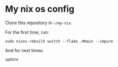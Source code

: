 # My nix os config

Clone this repository in `~/my-nix`.

For the first time, run:
```
sudo nixos-rebuild switch --flake .#main --impure
```
And for next times:
```
update
```